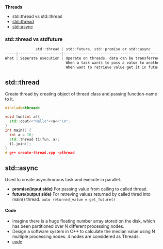 **Threads**
- std::thread vs std::thread
- [std::thread](#th)
- [std::async](#as)

### std::thread vs stdfuture
```c
              std::thread | std::future, std::promise or std::async
-----|--------------------|-------------------------------------------
What | Seperate execution | Operate on threads, data can be transferred without locks
                            When a task wants to pass a value to another, it puts the value into a promise
                            When want to retrieve value get it in future
```

<a name=th></a>
## std::thread
Create thread by creating object of thread class and passing function-name to it.
```cpp
#include<thread>

void fun(int a){
  std::cout<<"Hello"<<a<<"\n";
}
int main() { 
  int a = 10;
  std::thread t1(fun, a);
  t1.join();
}
# g++ create-thread.cpp -pthread
```

<a name=as></a>
## std::async
Used to create asynchronous task and execute in parallel.
- **promise(input side)** For passing value from calling to called thread.
- **future(output side)** For retreving values returned by called thred into main() thread. `auto returned_value = get_future()`

#### Code
- Imagine there is a huge floating number array stored on the disk, which has been partitioned over N different processing nodes.
- Design a software system in C++ to calculate the median value using N multiple processing nodes. 4 nodes are considered as Threads.
- [code](Companies-Coding-Rounds/DisplaySweets/Code/Calculate-Median-using-N-nodes.cpp)
